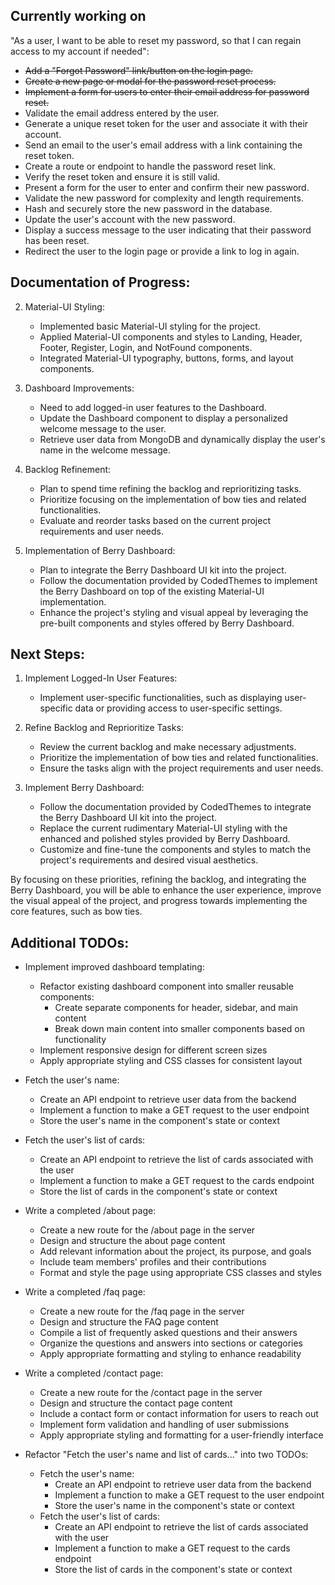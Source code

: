 ## Currently working on
"As a user, I want to be able to reset my password, so that I can regain access to my account if needed":

- ~~Add a "Forgot Password" link/button on the login page.~~
- ~~Create a new page or modal for the password reset process.~~
- ~~Implement a form for users to enter their email address for password reset.~~
- Validate the email address entered by the user.
- Generate a unique reset token for the user and associate it with their account.
- Send an email to the user's email address with a link containing the reset token.
- Create a route or endpoint to handle the password reset link.
- Verify the reset token and ensure it is still valid.
- Present a form for the user to enter and confirm their new password.
- Validate the new password for complexity and length requirements.
- Hash and securely store the new password in the database.
- Update the user's account with the new password.
- Display a success message to the user indicating that their password has been reset.
- Redirect the user to the login page or provide a link to log in again.

## Documentation of Progress:

2. Material-UI Styling:
   - Implemented basic Material-UI styling for the project.
   - Applied Material-UI components and styles to Landing, Header, Footer, Register, Login, and NotFound components.
   - Integrated Material-UI typography, buttons, forms, and layout components.

3. Dashboard Improvements:
   - Need to add logged-in user features to the Dashboard.
   - Update the Dashboard component to display a personalized welcome message to the user.
   - Retrieve user data from MongoDB and dynamically display the user's name in the welcome message.

4. Backlog Refinement:
   - Plan to spend time refining the backlog and reprioritizing tasks.
   - Prioritize focusing on the implementation of bow ties and related functionalities.
   - Evaluate and reorder tasks based on the current project requirements and user needs.

5. Implementation of Berry Dashboard:
   - Plan to integrate the Berry Dashboard UI kit into the project.
   - Follow the documentation provided by CodedThemes to implement the Berry Dashboard on top of the existing Material-UI implementation.
   - Enhance the project's styling and visual appeal by leveraging the pre-built components and styles offered by Berry Dashboard.

## Next Steps:

1. Implement Logged-In User Features:
   - Implement user-specific functionalities, such as displaying user-specific data or providing access to user-specific settings.

2. Refine Backlog and Reprioritize Tasks:
   - Review the current backlog and make necessary adjustments.
   - Prioritize the implementation of bow ties and related functionalities.
   - Ensure the tasks align with the project requirements and user needs.

3. Implement Berry Dashboard:
   - Follow the documentation provided by CodedThemes to integrate the Berry Dashboard UI kit into the project.
   - Replace the current rudimentary Material-UI styling with the enhanced and polished styles provided by Berry Dashboard.
   - Customize and fine-tune the components and styles to match the project's requirements and desired visual aesthetics.

By focusing on these priorities, refining the backlog, and integrating the Berry Dashboard, you will be able to enhance the user experience, improve the visual appeal of the project, and progress towards implementing the core features, such as bow ties.

## Additional TODOs:

- Implement improved dashboard templating:
  - Refactor existing dashboard component into smaller reusable components:
    - Create separate components for header, sidebar, and main content
    - Break down main content into smaller components based on functionality
  - Implement responsive design for different screen sizes
  - Apply appropriate styling and CSS classes for consistent layout

- Fetch the user's name:
  - Create an API endpoint to retrieve user data from the backend
  - Implement a function to make a GET request to the user endpoint
  - Store the user's name in the component's state or context

- Fetch the user's list of cards:
  - Create an API endpoint to retrieve the list of cards associated with the user
  - Implement a function to make a GET request to the cards endpoint
  - Store the list of cards in the component's state or context

- Write a completed /about page:
  - Create a new route for the /about page in the server
  - Design and structure the about page content
  - Add relevant information about the project, its purpose, and goals
  - Include team members' profiles and their contributions
  - Format and style the page using appropriate CSS classes and styles

- Write a completed /faq page:
  - Create a new route for the /faq page in the server
  - Design and structure the FAQ page content
  - Compile a list of frequently asked questions and their answers
  - Organize the questions and answers into sections or categories
  - Apply appropriate formatting and styling to enhance readability

- Write a completed /contact page:
  - Create a new route for the /contact page in the server
  - Design and structure the contact page content
  - Include a contact form or contact information for users to reach out
  - Implement form validation and handling of user submissions
  - Apply appropriate styling and formatting for a user-friendly interface

- Refactor "Fetch the user's name and list of cards..." into two TODOs:
  - Fetch the user's name:
    - Create an API endpoint to retrieve user data from the backend
    - Implement a function to make a GET request to the user endpoint
    - Store the user's name in the component's state or context
  - Fetch the user's list of cards:
    - Create an API endpoint to retrieve the list of cards associated with the user
    - Implement a function to make a GET request to the cards endpoint
    - Store the list of cards in the component's state or context

